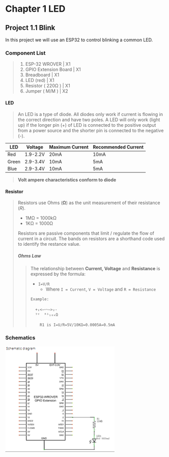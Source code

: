 # Chapter 1 LED

## Project 1.1 Blink
In this project we will use an ESP32 to control blinking a common LED.

### Component List
> 1. ESP-32 WROVER          | X1
> 2. GPIO Extension Board   | X1
> 3. Breadboard             | X1
> 4. LED (red)              | X1
> 5. Resistor ( 220Ω )      | X1
> 6. Jumper ( M/M )         | X2

#### LED
> An LED is a type of diode.
>  All diodes only work if current is flowing in the correct direction and have two poles. 
> A LED will only work (light up) if the longer pin (+) of LED is connected to the positive output from a power 
> source and the shorter pin is connected to the negative (-).

| LED   | Voltage  | Maximum Current | Recommended Current |
|-------|----------|-----------------|---------------------|
| Red   | 1.9-2.2V | 20mA            | 10mA                |
| Green | 2.9-3.4V | 10mA            | 5mA                 |
| Blue  | 2.9-3.4V | 10mA            | 5mA                 |

> **Volt ampere characteristics conform to diode**

#### Resistor
> Resistors use Ohms (**Ω**) as the unit measurement of their resistance (_R_).
> - 1MΩ = 1000kΩ
> - 1KΩ = 1000Ω
>
> Resistors are passive components that limit / regulate the flow of current in a circuit.
> The bands on resistors are a shorthand code used to identify the restance value.
>
>  ##### Ohms Law
> > The relationship between **Current, Voltage** and **Resistance** is expressed by the formula:
> > - `I=V/R`
> >   - Where `I = Current`, `V = Voltage` and `R = Resistance`
> > 
> > ```
> > Example:
> > 
> >   +₁<‒〰‒>₂-
> >   ⁵ⱽ  ᴿ¹₁₀ₖΩ
> > 
> >     R1 is I=U/R=5V/10KΩ=0.0005A=0.5mA
> > ``` 

### Schematics

<img src="https://raw.githubusercontent.com/Nathan-Bransby-NMT/Dual-Diploma-2024/main/Assets/diagram_esp32_ch1-1.png" alt="ch1.1 exercise"/>
